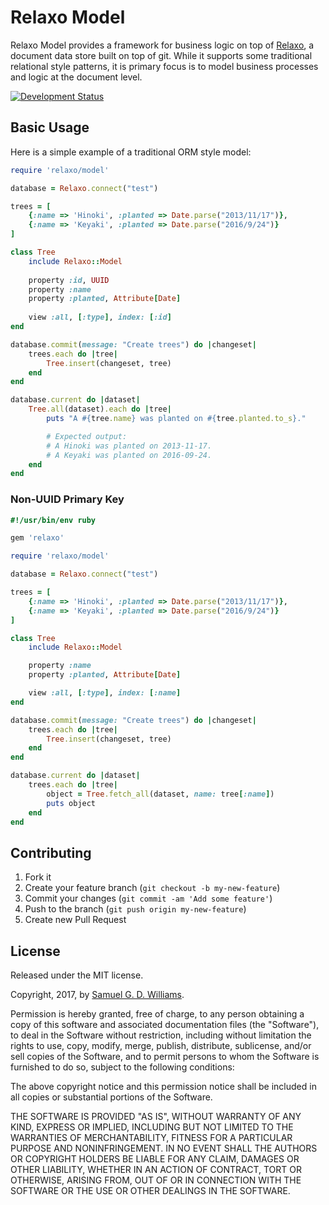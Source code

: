# Relaxo Model

Relaxo Model provides a framework for business logic on top of [Relaxo](https://github.com/ioquatix/relaxo), a document data store built on top of git. While it supports some traditional relational style patterns, it is primary focus is to model business processes and logic at the document level.

[![Development Status](https://github.com/ioquatix/relaxo-model/workflows/Development/badge.svg)](https://github.com/ioquatix/relaxo-model/actions?workflow=Development)

## Basic Usage

Here is a simple example of a traditional ORM style model:

``` ruby
require 'relaxo/model'

database = Relaxo.connect("test")

trees = [
	{:name => 'Hinoki', :planted => Date.parse("2013/11/17")},
	{:name => 'Keyaki', :planted => Date.parse("2016/9/24")}
]

class Tree
	include Relaxo::Model
	
	property :id, UUID
	property :name
	property :planted, Attribute[Date]
	
	view :all, [:type], index: [:id]
end

database.commit(message: "Create trees") do |changeset|
	trees.each do |tree|
		Tree.insert(changeset, tree)
	end
end

database.current do |dataset|
	Tree.all(dataset).each do |tree|
		puts "A #{tree.name} was planted on #{tree.planted.to_s}."

		# Expected output:
		# A Hinoki was planted on 2013-11-17.
		# A Keyaki was planted on 2016-09-24.
	end
end
```

### Non-UUID Primary Key

``` ruby
#!/usr/bin/env ruby

gem 'relaxo'

require 'relaxo/model'

database = Relaxo.connect("test")

trees = [
	{:name => 'Hinoki', :planted => Date.parse("2013/11/17")},
	{:name => 'Keyaki', :planted => Date.parse("2016/9/24")}
]

class Tree
	include Relaxo::Model

	property :name
	property :planted, Attribute[Date]

	view :all, [:type], index: [:name]
end

database.commit(message: "Create trees") do |changeset|
	trees.each do |tree|
		Tree.insert(changeset, tree)
	end
end

database.current do |dataset|
	trees.each do |tree|
		object = Tree.fetch_all(dataset, name: tree[:name])
		puts object
	end
end
```

## Contributing

1.  Fork it
2.  Create your feature branch (`git checkout -b my-new-feature`)
3.  Commit your changes (`git commit -am 'Add some feature'`)
4.  Push to the branch (`git push origin my-new-feature`)
5.  Create new Pull Request

## License

Released under the MIT license.

Copyright, 2017, by [Samuel G. D. Williams](http://www.codeotaku.com/samuel-williams).

Permission is hereby granted, free of charge, to any person obtaining a copy
of this software and associated documentation files (the "Software"), to deal
in the Software without restriction, including without limitation the rights
to use, copy, modify, merge, publish, distribute, sublicense, and/or sell
copies of the Software, and to permit persons to whom the Software is
furnished to do so, subject to the following conditions:

The above copyright notice and this permission notice shall be included in
all copies or substantial portions of the Software.

THE SOFTWARE IS PROVIDED "AS IS", WITHOUT WARRANTY OF ANY KIND, EXPRESS OR
IMPLIED, INCLUDING BUT NOT LIMITED TO THE WARRANTIES OF MERCHANTABILITY,
FITNESS FOR A PARTICULAR PURPOSE AND NONINFRINGEMENT. IN NO EVENT SHALL THE
AUTHORS OR COPYRIGHT HOLDERS BE LIABLE FOR ANY CLAIM, DAMAGES OR OTHER
LIABILITY, WHETHER IN AN ACTION OF CONTRACT, TORT OR OTHERWISE, ARISING FROM,
OUT OF OR IN CONNECTION WITH THE SOFTWARE OR THE USE OR OTHER DEALINGS IN
THE SOFTWARE.
